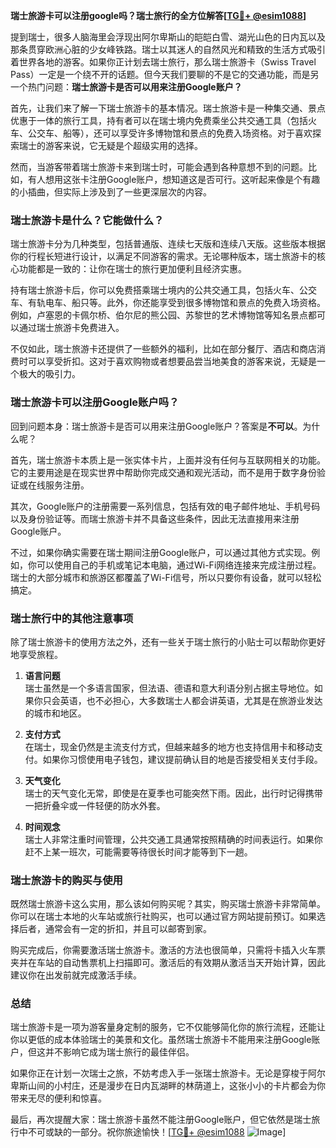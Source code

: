 **瑞士旅游卡可以注册google吗？瑞士旅行的全方位解答[[TG💪+ @esim1088](https://t.me/s/esim1088)]**

提到瑞士，很多人脑海里会浮现出阿尔卑斯山的皑皑白雪、湖光山色的日内瓦以及那条贯穿欧洲心脏的少女峰铁路。瑞士以其迷人的自然风光和精致的生活方式吸引着世界各地的游客。如果你正计划去瑞士旅行，那么瑞士旅游卡（Swiss Travel Pass）一定是一个绕不开的话题。但今天我们要聊的不是它的交通功能，而是另一个热门问题：**瑞士旅游卡是否可以用来注册Google账户？**

首先，让我们来了解一下瑞士旅游卡的基本情况。瑞士旅游卡是一种集交通、景点优惠于一体的旅行工具，持有者可以在瑞士境内免费乘坐公共交通工具（包括火车、公交车、船等），还可以享受许多博物馆和景点的免费入场资格。对于喜欢探索瑞士的游客来说，它无疑是个超级实用的选择。

然而，当游客带着瑞士旅游卡来到瑞士时，可能会遇到各种意想不到的问题。比如，有人想用这张卡注册Google账户，想知道这是否可行。这听起来像是个有趣的小插曲，但实际上涉及到了一些更深层次的内容。

### **瑞士旅游卡是什么？它能做什么？**

瑞士旅游卡分为几种类型，包括普通版、连续七天版和连续八天版。这些版本根据你的行程长短进行设计，以满足不同游客的需求。无论哪种版本，瑞士旅游卡的核心功能都是一致的：让你在瑞士的旅行更加便利且经济实惠。

持有瑞士旅游卡后，你可以免费搭乘瑞士境内的公共交通工具，包括火车、公交车、有轨电车、船只等。此外，你还能享受到很多博物馆和景点的免费入场资格。例如，卢塞恩的卡佩尔桥、伯尔尼的熊公园、苏黎世的艺术博物馆等知名景点都可以通过瑞士旅游卡免费进入。

不仅如此，瑞士旅游卡还提供了一些额外的福利，比如在部分餐厅、酒店和商店消费时可以享受折扣。这对于喜欢购物或者想要品尝当地美食的游客来说，无疑是一个极大的吸引力。

### **瑞士旅游卡可以注册Google账户吗？**

回到问题本身：瑞士旅游卡是否可以用来注册Google账户？答案是**不可以**。为什么呢？

首先，瑞士旅游卡本质上是一张实体卡片，上面并没有任何与互联网相关的功能。它的主要用途是在现实世界中帮助你完成交通和观光活动，而不是用于数字身份验证或在线服务注册。

其次，Google账户的注册需要一系列信息，包括有效的电子邮件地址、手机号码以及身份验证等。而瑞士旅游卡并不具备这些条件，因此无法直接用来注册Google账户。

不过，如果你确实需要在瑞士期间注册Google账户，可以通过其他方式实现。例如，你可以使用自己的手机或笔记本电脑，通过Wi-Fi网络连接来完成注册过程。瑞士的大部分城市和旅游区都覆盖了Wi-Fi信号，所以只要你有设备，就可以轻松搞定。

### **瑞士旅行中的其他注意事项**

除了瑞士旅游卡的使用方法之外，还有一些关于瑞士旅行的小贴士可以帮助你更好地享受旅程。

1. **语言问题**  
   瑞士虽然是一个多语言国家，但法语、德语和意大利语分别占据主导地位。如果你只会英语，也不必担心，大多数瑞士人都会讲英语，尤其是在旅游业发达的城市和地区。

2. **支付方式**  
   在瑞士，现金仍然是主流支付方式，但越来越多的地方也支持信用卡和移动支付。如果你习惯使用电子钱包，建议提前确认目的地是否接受相关支付手段。

3. **天气变化**  
   瑞士的天气变化无常，即使是在夏季也可能突然下雨。因此，出行时记得携带一把折叠伞或一件轻便的防水外套。

4. **时间观念**  
   瑞士人非常注重时间管理，公共交通工具通常按照精确的时间表运行。如果你赶不上某一班次，可能需要等待很长时间才能等到下一趟。

### **瑞士旅游卡的购买与使用**

既然瑞士旅游卡这么实用，那么该如何购买呢？其实，购买瑞士旅游卡非常简单。你可以在瑞士本地的火车站或旅行社购买，也可以通过官方网站提前预订。如果选择后者，通常会有一定的折扣，并且可以邮寄到家。

购买完成后，你需要激活瑞士旅游卡。激活的方法也很简单，只需将卡插入火车票夹并在车站的自动售票机上扫描即可。激活后的有效期从激活当天开始计算，因此建议你在出发前就完成激活手续。

### **总结**

瑞士旅游卡是一项为游客量身定制的服务，它不仅能够简化你的旅行流程，还能让你以更低的成本体验瑞士的美景和文化。虽然瑞士旅游卡不能用来注册Google账户，但这并不影响它成为瑞士旅行的最佳伴侣。

如果你正在计划一次瑞士之旅，不妨考虑入手一张瑞士旅游卡。无论是穿梭于阿尔卑斯山间的小村庄，还是漫步在日内瓦湖畔的林荫道上，这张小小的卡片都会为你带来无尽的便利和惊喜。

最后，再次提醒大家：瑞士旅游卡虽然不能注册Google账户，但它依然是瑞士旅行中不可或缺的一部分。祝你旅途愉快！[[TG💪+ @esim1088](https://t.me/s/esim1088) ![Image](https://i.postimg.cc/4NQfJmqS/Snipaste-2025-05-13-00-14-12.png)]